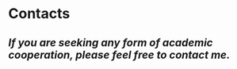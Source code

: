 # Contacts
*If you are seeking any form of academic cooperation, please feel free to contact me.*
- 